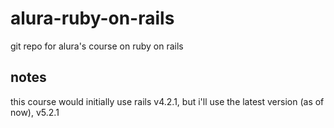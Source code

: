 # alura-ruby-on-rails

git repo for alura's course on ruby on rails

## notes

this course would initially use rails v4.2.1, but i'll use the latest version (as of now), v5.2.1